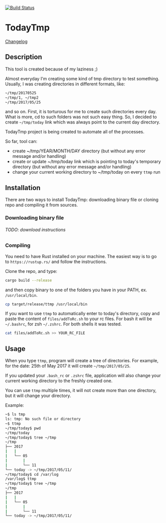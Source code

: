 [![Build Status](https://travis-ci.org/msiwak/TodayTmp.svg?branch=master)](https://travis-ci.org/msiwak/TodayTmp)

# TodayTmp

[Changelog](Changelog.md)

## Description

This tool is created because of my laziness ;)

Almost everyday I'm creating some kind of tmp directory to test something. Usually, I was creating directories in different formats, like:
```bash
~/tmp/20170525
~/tmp/1, ~/tmp2
~/tmp/2017/05/25
```
and so on. First, it is torturous for me to create such directories every day. What is more, cd to such folders was not such easy thing.
So, I decided to create `~/tmp/today` link which was always point to the current day directory.

TodayTmp project is being created to automate all of the processes.
 
So far, tool can:
* create ~/tmp/YEAR/MONTH/DAY directory (but without any error message and/or handling)
* create or update ~/tmp/today link which is pointing to today's temporary directory (but without any error message and/or handling)
* change your current working directory to ~/tmp/today on every `ttmp` run

## Installation

There are two ways to install TodayTmp: downloading binary file or cloning repo and compiling 
it from sources.

### Downloading binary file

###### TODO: download instructions

### Compiling

You need to have Rust installed on your machine. The easiest way is to go to `https://rustup.rs/` 
and follow the instructions.
 
Clone the repo, and type:

```bash
cargo build --release
```

and then copy binary to one of the folders you have in your PATH, ex. `/usr/local/bin`.

```bash
cp target/release/ttmp /usr/local/bin
```

If you want to use `ttmp` to automatically enter to today's directory, copy and paste the content of `files/addToRc.sh` to your rc files.
For bash it will be `~/.bashrc`, for zsh `~/.zshrc`. For both shells it was tested. 

```bash
cat files/addToRc.sh >> YOUR_RC_FILE
```


## Usage

When you type `ttmp`, program will create a tree of directories. For example, for the date: 25th of May 2017 it will create 
`~/tmp/2017/05/25`.

If you updated your `.bash_rc` or `.zshrc` file, application will also change your current working directory to the freshly created one.

You can use `ttmp` multiple times, it will not create more than one directory, but it will change your directory.

Example:

```bash
~$ ls tmp 
ls: tmp: No such file or directory
~$ ttmp
~/tmp/today$ pwd
~/tmp/today
~/tmp/today$ tree ~/tmp
~/tmp
├── 2017
|   |
|   └── 05
|       |
|       └── 11
└── today -> ~/tmp/2017/05/11/ 
~/tmp/today$ cd /var/log
/var/log$ ttmp
~/tmp/today$ tree ~/tmp
~/tmp
├── 2017
|   |
|   └── 05
|       |
|       └── 11
└── today -> ~/tmp/2017/05/11/
```

